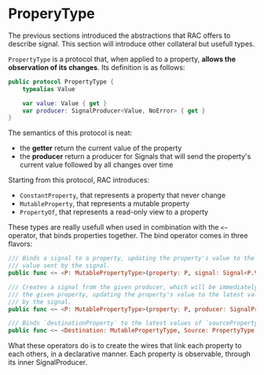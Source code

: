 # ProperyType

The previous sections introduced the abstractions that RAC offers to describe signal. This section will introduce other collateral but usefull types.

`PropertyType` is a protocol that, when applied to a property, **allows the observation of its changes**. Its definition is as follows:

```swift
public protocol PropertyType {
	typealias Value

	var value: Value { get }
	var producer: SignalProducer<Value, NoError> { get }
}
```

The semantics of this protocol is neat:
- the **getter** return the current value of the property
- the **producer** return a producer for Signals that will send the property's current value followed by all changes over time

Starting from this protocol, RAC introduces:
- `ConstantProperty`, that represents a property that never change
- `MutableProperty`,  that represents a mutable property
- `PropertyOf`, that represents a read-only view to a property

These types are really usefull when used in combination with the `<~` operator, that binds properties together. The bind operator comes in three flavors:

```swift
/// Binds a signal to a property, updating the property's value to the latest
/// value sent by the signal.
public func <~ <P: MutablePropertyType>(property: P, signal: Signal<P.Value, NoError>) -> Disposable {}

/// Creates a signal from the given producer, which will be immediately bound to
/// the given property, updating the property's value to the latest value sent
/// by the signal.
public func <~ <P: MutablePropertyType>(property: P, producer: SignalProducer<P.Value, NoError>) -> Disposable { }

/// Binds `destinationProperty` to the latest values of `sourceProperty`.
public func <~ <Destination: MutablePropertyType, Source: PropertyType where Source.Value == Destination.Value>(destinationProperty: Destination, sourceProperty: Source) -> Disposable { }
```

What these operators do is to create the wires that link each property to each others, in a declarative manner.
Each property is observable, through its inner SignalProducer.

